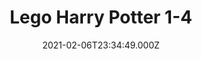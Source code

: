 ---
title: "Lego Harry Potter 1-4"
date: 2021-02-06T23:34:49.000Z
permalink: /almanac/games/2021-02-06-lego-harry-potter-1-4/index.html
platform: PS4
rating: 3
giantbombid: 56893
giantbomburl: https://www.giantbomb.com/lego-harry-potter-collection/3030-56893/
---
